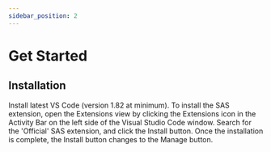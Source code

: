 ```yaml
---
sidebar_position: 2
---
```


# Get Started

## Installation

Install latest VS Code (version 1.82 at minimum). To install the SAS extension, open the Extensions view by clicking the Extensions icon in the Activity Bar on the left side of the Visual Studio Code window. Search for the 'Official' SAS extension, and click the Install button. Once the installation is complete, the Install button changes to the Manage button.
